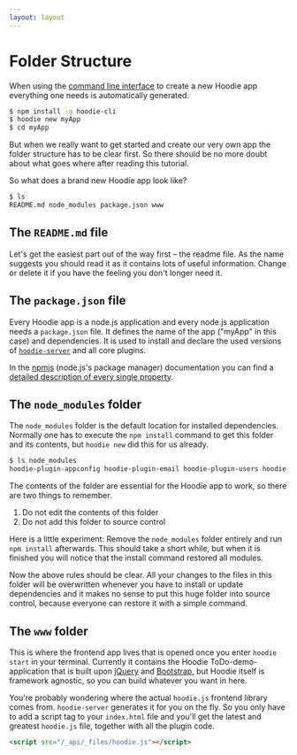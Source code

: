 ```yaml
---
layout: layout
---
```


# Folder Structure

When using the [command line interface](https:/github.com/hoodiehq/hoodie-cli) to create a new Hoodie app everything one needs is automatically generated.

```bash
$ npm install -g hoodie-cli
$ hoodie new myApp
$ cd myApp
```

But when we really want to get started and create our very own app the folder structure has to be clear first. So there should be no more doubt about what goes where after reading this tutorial.

So what does a brand new Hoodie app look like?

```bash
$ ls
README.md node_modules package.json www
```

## The `README.md` file

Let's get the easiest part out of the way first – the readme file.
As the name suggests you should read it as it contains lots of useful information. Change or delete it if you have the feeling you don't longer need it.

## The `package.json` file

Every Hoodie app is a node.js application and every node.js application needs a `package.json` file. It defines the name of the app ("myApp" in this case) and dependencies. It is used to install and declare the used versions of [`hoodie-server`](https://github.com/hoodiehq/hoodie-server) and all core plugins.

In the [npmjs](https://www.npmjs.org/) (node.js's package manager) documentation you can find a [detailed description of every single property](https://www.npmjs.org/doc/files/package.json.html). 

## The `node_modules` folder

The `node_modules` folder is the default location for installed dependencies.
Normally one has to execute the `npm install` command to get this folder and its contents, but `hoodie new` did this for us already.

```bash
$ ls node_modules
hoodie-plugin-appconfig hoodie-plugin-email hoodie-plugin-users hoodie-server
```

The contents of the folder are essential for the Hoodie app to work, so there are two things to remember.

1. Do not edit the contents of this folder
2. Do not add this folder to source control

Here is a little experiment: Remove the `node_modules` folder entirely and run `npm install` afterwards. This should take a short while, but when it is finished you will notice that the install command restored all modules.

Now the above rules should be clear. All your changes to the files in this folder will be overwritten whenever you have to install or update dependencies and it makes no sense to put this huge folder into source control, because everyone can restore it with a simple command.

## The `www` folder

This is where the frontend app lives that is opened once you enter `hoodie start` in your terminal. Currently it contains the Hoodie ToDo-demo-application that is built upon [jQuery](http://jquery.com) and [Bootstrap](http://getbootstrap.com), but Hoodie itself is framework agnostic, so you can build whatever you want in here.

You're probably wondering where the actual `hoodie.js` frontend library comes from. `hoodie-server` generates it for you on the fly. So you only have to add a script tag to your `index.html` file and you'll get the latest and greatest `hoodie.js` file, together with all the plugin code.

```html
<script src="/_api/_files/hoodie.js"></script>
``` 
